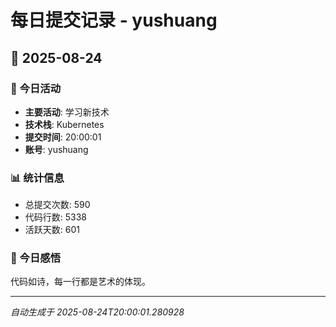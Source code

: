 # 每日提交记录 - yushuang

## 📅 2025-08-24

### 🎯 今日活动
- **主要活动**: 学习新技术
- **技术栈**: Kubernetes
- **提交时间**: 20:00:01
- **账号**: yushuang

### 📊 统计信息
- 总提交次数: 590
- 代码行数: 5338
- 活跃天数: 601

### 💭 今日感悟
代码如诗，每一行都是艺术的体现。

---
*自动生成于 2025-08-24T20:00:01.280928*
